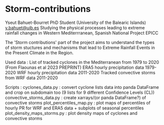 # Storm-contributions

Yseut Bahuet-Bourret PhD Student (University of the Balearic Islands) y.bahuet@uib.es
Studying the physical processes leading to extreme rainfall changes in Western Mediterrranean, Spanish National Project EPICC

The 'Storm contributions' part of the project aims to understand the types of storm stuctures and mechanisms that lead to Extreme Rainfall Events in the Present Climate in the Region. 

Used data :
List of tracked cyclones in the Mediterranean from 1979 to 2020 (From Flaounas et al 2023 PREPRINT)
ERA5 hourly precipitation data 1979-2020
WRF hourly precipitation data 2011-2020
Tracked convective storms from WRF data 2011-2020

Scripts : 
cyclones_data.py : convert cyclone lists data into panda DataFrame and crop on subdomain too (9 lists for 9 different Confidence Levels (CL))
convective_storms_data.py : create xarrays/(or panda DataFrame?) of convective storms
plot_percentiles_map.py : plot maps of percentiles of hourly PR for WRF and ERA5 data + subplots of seasonal percentiles
plot_density_maps_storms.py : plot density maps of cyclones and convective storms
